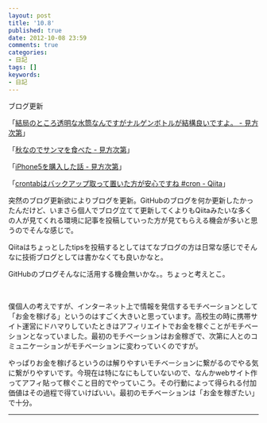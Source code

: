```yaml
---
layout: post
title: '10.8'
published: true
date: 2012-10-08 23:59
comments: true
categories:
- 日記
tags: []
keywords:
- 日記
---
```

ブログ更新

「[結局のところ透明な水筒なんですがナルゲンボトルが結構良いですよ。 - 見方次第](http://soramugi.hateblo.jp/entry/2012/10/08/165538 "結局のところ透明な水筒なんですがナルゲンボトルが結構良いですよ。 - 見方次第")」

「[秋なのでサンマを食べた - 見方次第](http://soramugi.hateblo.jp/entry/2012/10/08/142546 "秋なのでサンマを食べた - 見方次第")」

「[iPhone5を購入した話 - 見方次第](http://soramugi.hateblo.jp/entry/2012/10/08/145439 "iPhone5を購入した話 - 見方次第")」

「[crontabはバックアップ取って置いた方が安心ですね #cron - Qiita](http://qiita.com/items/d0ef0ec3c2b490308b3f "crontabはバックアップ取って置いた方が安心ですね #cron - Qiita")」

突然のブログ更新欲によりブログを更新。GitHubのブログを何か更新したかったんだけど、いまさら個人でブログ立てて更新してくよりもQiitaみたいな多くの人が見てくれる環境に記事を投稿していった方が見てもらえる機会が多いと思うのでそんな感じで。

Qiitaはちょっとしたtipsを投稿するとしてはてなブログの方は日常な感じでそんなに技術ブログとしては書かなくても良いかなと。

GitHubのブログそんなに活用する機会無いかな。。ちょっと考えとこ。

&nbsp;

僕個人の考えですが、インターネット上で情報を発信するモチベーションとして「お金を稼げる」というのはすごく大きいと思っています。高校生の時に携帯サイト運営にドハマりしていたときはアフィリエイトでお金を稼ぐことがモチベーションとなっていました。最初のモチベーションはお金稼ぎで、次第に人とのコミュニケーションがモチベーションに変わっていくのですが。

やっぱりお金を稼げるというのは解りやすいモチベーションに繋がるのでやる気に繋がりやすいです。今現在は特になにもしていないので、なんかwebサイト作ってアフィ貼って稼ぐこと目的でやっていこう。その行動によって得られる付加価値はその過程で得ていけばいい。最初のモチベーションは「お金を稼ぎたい」で十分。

---

